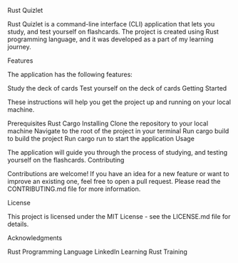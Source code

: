 Rust Quizlet

Rust Quizlet is a command-line interface (CLI) application that lets you study, and test yourself on flashcards. The project is created using Rust programming language, and it was developed as a part of my learning journey.

Features

The application has the following features:

Study the deck of cards
Test yourself on the deck of cards
Getting Started

These instructions will help you get the project up and running on your local machine.

Prerequisites
Rust
Cargo
Installing
Clone the repository to your local machine
Navigate to the root of the project in your terminal
Run cargo build to build the project
Run cargo run to start the application
Usage

The application will guide you through the process of studying, and testing yourself on the flashcards. 
Contributing

Contributions are welcome! If you have an idea for a new feature or want to improve an existing one, feel free to open a pull request. Please read the CONTRIBUTING.md file for more information.

License

This project is licensed under the MIT License - see the LICENSE.md file for details.

Acknowledgments

Rust Programming Language
LinkedIn Learning Rust Training
